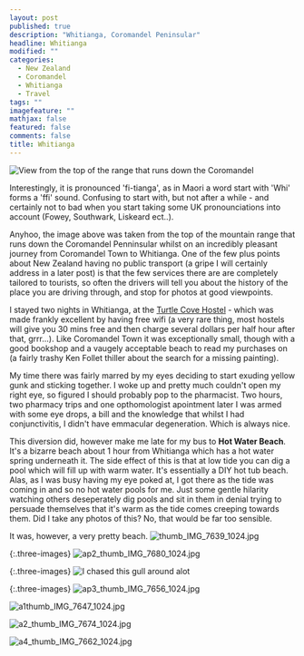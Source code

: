 ```yaml
---
layout: post
published: true
description: "Whitianga, Coromandel Peninsular"
headline: Whitianga
modified: ""
categories: 
  - New Zealand
  - Coromandel
  - Whitianga
  - Travel
tags: ""
imagefeature: ""
mathjax: false
featured: false
comments: false
title: Whitianga
---
```


![View from the top of the range that runs down the Coromandel]({{site.baseurl}}/images/thumb_IMG_1749_1024.jpg)

Interestingly, it is pronounced 'fi-tianga', as in Maori a word start with 'Whi' forms a 'ffi' sound. Confusing to start with, but not after a while - and certainly not to bad when you start taking some UK pronounciations into account (Fowey, Southwark, Liskeard ect..).

Anyhoo, the image above was taken from the top of the mountain range that runs down the Coromandel Penninsular whilst on an incredibly pleasant journey from Coromandel Town to Whitianga. One of the few plus points about New Zealand having no public transport (a gripe I will certainly address in a later post) is that the few services there are are completely tailored to tourists, so often the drivers will tell you about the history of the place you are driving through, and stop for photos at good viewpoints.

I stayed two nights in Whitianga, at the [Turtle Cove Hostel](http://www.turtlecove.co.nz/) - which was made frankly excellent by having free wifi (a very rare thing, most hostels will give you 30 mins free and then charge several dollars per half hour after that, grrr...). Like Coromandel Town it was exceptionally small, though with a good bookshop and a vaugely acceptable beach to read my purchases on (a fairly trashy Ken Follet thiller about the search for a missing painting). 

My time there was fairly marred by my eyes deciding to start exuding yellow gunk and sticking together. I woke up and pretty much couldn't open my right eye, so figured I should probably pop to the pharmacist. Two hours, two pharmacy trips and one opthomologist apointment later I was armed with some eye drops, a bill and the knowledge that whilst I had conjunctivitis, I didn't have emmacular degeneration. Which is always nice.

This diversion did, however make me late for my bus to **Hot Water Beach**. It's a bizarre beach about 1 hour from Whitianga which has a hot water spring underneath it. The side effect of this is that at low tide you can dig a pool which will fill up with warm water. It's essentially a DIY hot tub beach. Alas, as I was busy having my eye poked at, I got there as the tide was coming in and so no hot water pools for me. Just some gentle hilarity watching others deseperately dig pools and sit in them in denial trying to persuade themselves that it's warm as the tide comes creeping towards them. Did I take any photos of this? No, that would be far too sensible.

It was, however, a very pretty beach.
![thumb_IMG_7639_1024.jpg]({{site.baseurl}}/images/thumb_IMG_7639_1024.jpg)

{:.three-images}
![ap2_thumb_IMG_7680_1024.jpg]({{site.baseurl}}/images/ap2_thumb_IMG_7680_1024.jpg)

{:.three-images}
![I chased this gull around alot]({{site.baseurl}}/images/ap_thumb_IMG_7667_1024.jpg)

{:.three-images}
![ap3_thumb_IMG_7656_1024.jpg]({{site.baseurl}}/images/ap3_thumb_IMG_7656_1024.jpg)

![a1thumb_IMG_7647_1024.jpg]({{site.baseurl}}/images/a1thumb_IMG_7647_1024.jpg)


![a2_thumb_IMG_7674_1024.jpg]({{site.baseurl}}/images/a2_thumb_IMG_7674_1024.jpg)

![a4_thumb_IMG_7662_1024.jpg]({{site.baseurl}}/images/a4_thumb_IMG_7662_1024.jpg)


